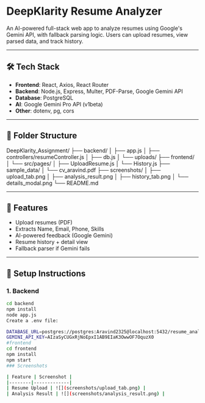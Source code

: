 # DeepKlarity Resume Analyzer

An AI-powered full-stack web app to analyze resumes using Google's Gemini API, with fallback parsing logic. Users can upload resumes, view parsed data, and track history.

---

## 🛠️ Tech Stack

- **Frontend**: React, Axios, React Router
- **Backend**: Node.js, Express, Multer, PDF-Parse, Google Gemini API
- **Database**: PostgreSQL
- **AI**: Google Gemini Pro API (v1beta)
- **Other**: dotenv, pg, cors

---

## 📂 Folder Structure

DeepKlarity_Assignment/
├── backend/
│ ├── app.js
│ ├── controllers/resumeController.js
│ ├── db.js
│ └── uploads/
├── frontend/
│ └── src/pages/
│ ├── UploadResume.js
│ └── History.js
├── sample_data/
│ └── cv_aravind.pdf
├── screenshots/
│ ├── upload_tab.png
│ ├── analysis_result.png
│ ├── history_tab.png
│ └── details_modal.png
└── README.md 

---

## 🚀 Features

- Upload resumes (PDF)
- Extracts Name, Email, Phone, Skills
- AI-powered feedback (Google Gemini)
- Resume history + detail view
- Fallback parser if Gemini fails

---

## 🔧 Setup Instructions

### 1. Backend

```bash
cd backend
npm install
node app.js
Create a .env file:

DATABASE_URL=postgres://postgres:Aravind2325@localhost:5432/resume_analyzer
GEMINI_API_KEY=AIzaSyCUGxRjNoEpxI1AB9EIaK3OwwOF7OquzX0 
#frontend
cd frontend
npm install
npm start
### Screenshots

| Feature | Screenshot |
|--------|-------------|
| Resume Upload | ![](screenshots/upload_tab.png) |
| Analysis Result | ![](screenshots/analysis_result.png) |
